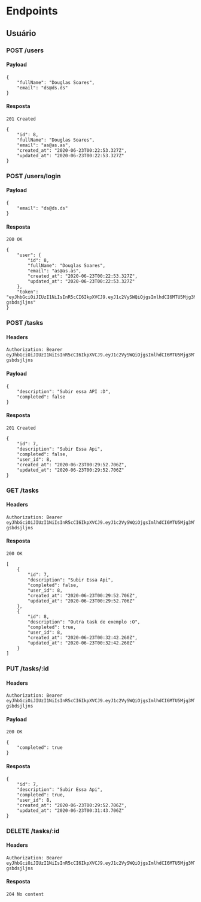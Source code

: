 # Endpoints

## Usuário

### POST /users

#### Payload

```
{
    "fullName": "Douglas Soares",
    "email": "ds@ds.ds"
}
```

#### Resposta

`201 Created`

```
{
    "id": 8,
    "fullName": "Douglas Soares",
    "email": "as@as.as",
    "created_at": "2020-06-23T00:22:53.327Z",
    "updated_at": "2020-06-23T00:22:53.327Z"
}
```

### POST /users/login

#### Payload

```
{
    "email": "ds@ds.ds"
}
```

#### Resposta

`200 OK`

```
{
    "user": {
        "id": 8,
        "fullName": "Douglas Soares",
        "email": "as@as.as",
        "created_at": "2020-06-23T00:22:53.327Z",
        "updated_at": "2020-06-23T00:22:53.327Z"
    },
    "token": "eyJhbGciOiJIUzI1NiIsInR5cCI6IkpXVCJ9.eyJ1c2VySWQiOjgsImlhdCI6MTU5Mjg3MTg2NX0.cCKe6GsxW1w347Kd0mxuQCaVwwg7tOQ5-gsbdsjljns"
}
```

### POST /tasks
#### Headers
```
Authorization: Bearer eyJhbGciOiJIUzI1NiIsInR5cCI6IkpXVCJ9.eyJ1c2VySWQiOjgsImlhdCI6MTU5Mjg3MTg2NX0.cCKe6GsxW1w347Kd0mxuQCaVwwg7tOQ5-gsbdsjljns
```
#### Payload

```
{
    "description": "Subir essa API :D",
    "completed": false
}
```

#### Resposta

`201 Created`

```
{
    "id": 7,
    "description": "Subir Essa Api",
    "completed": false,
    "user_id": 8,
    "created_at": "2020-06-23T00:29:52.706Z",
    "updated_at": "2020-06-23T00:29:52.706Z"
}
```

### GET /tasks

#### Headers
```
Authorization: Bearer eyJhbGciOiJIUzI1NiIsInR5cCI6IkpXVCJ9.eyJ1c2VySWQiOjgsImlhdCI6MTU5Mjg3MTg2NX0.cCKe6GsxW1w347Kd0mxuQCaVwwg7tOQ5-gsbdsjljns
```
#### Resposta

`200 OK`

```
[
    {
        "id": 7,
        "description": "Subir Essa Api",
        "completed": false,
        "user_id": 8,
        "created_at": "2020-06-23T00:29:52.706Z",
        "updated_at": "2020-06-23T00:29:52.706Z"
    },
    {
        "id": 8,
        "description": "Outra task de exemplo :O",
        "completed": true,
        "user_id": 8,
        "created_at": "2020-06-23T00:32:42.260Z",
        "updated_at": "2020-06-23T00:32:42.260Z"
    }
]
```

### PUT /tasks/:id
#### Headers
```
Authorization: Bearer eyJhbGciOiJIUzI1NiIsInR5cCI6IkpXVCJ9.eyJ1c2VySWQiOjgsImlhdCI6MTU5Mjg3MTg2NX0.cCKe6GsxW1w347Kd0mxuQCaVwwg7tOQ5-gsbdsjljns
```
#### Payload

`200 OK`

```
{
    "completed": true
}
```

#### Resposta

```
{
    "id": 7,
    "description": "Subir Essa Api",
    "completed": true,
    "user_id": 8,
    "created_at": "2020-06-23T00:29:52.706Z",
    "updated_at": "2020-06-23T00:31:43.706Z"
}
```

### DELETE /tasks/:id

#### Headers
```
Authorization: Bearer eyJhbGciOiJIUzI1NiIsInR5cCI6IkpXVCJ9.eyJ1c2VySWQiOjgsImlhdCI6MTU5Mjg3MTg2NX0.cCKe6GsxW1w347Kd0mxuQCaVwwg7tOQ5-gsbdsjljns
```

#### Resposta

`204 No content`
